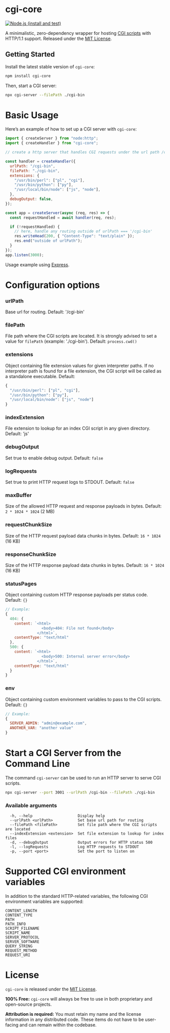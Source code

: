# cgi-core

[![Node.js (install and test)](https://github.com/lfortin/node-cgi-core/actions/workflows/node.js.yml/badge.svg?event=push)](https://github.com/lfortin/node-cgi-core/actions/workflows/node.js.yml)

A minimalistic, zero-dependency wrapper for hosting [CGI scripts](https://github.com/lfortin/node-cgi-core/blob/master/sample-scripts.md) with HTTP/1.1 support. Released under the [MIT License](https://opensource.org/license/mit).

## Getting Started

Install the latest stable version of `cgi-core`:

```bash
npm install cgi-core
```

Then, start a CGI server:

```bash
npx cgi-server --filePath ./cgi-bin
```

# Basic Usage

Here’s an example of how to set up a CGI server with `cgi-core`:

```javascript
import { createServer } from "node:http";
import { createHandler } from "cgi-core";

// create a http server that handles CGI requests under the url path /cgi-bin

const handler = createHandler({
  urlPath: "/cgi-bin",
  filePath: "./cgi-bin",
  extensions: {
    "/usr/bin/perl": ["pl", "cgi"],
    "/usr/bin/python": ["py"],
    "/usr/local/bin/node": ["js", "node"],
  },
  debugOutput: false,
});

const app = createServer(async (req, res) => {
  const requestHandled = await handler(req, res);

  if (!requestHandled) {
    // here, handle any routing outside of urlPath === '/cgi-bin'
    res.writeHead(200, { "Content-Type": "text/plain" });
    res.end("outside of urlPath");
  }
});
app.listen(3000);
```

Usage example using [Express](https://github.com/lfortin/node-cgi-core/blob/master/express.md).

# Configuration options

### urlPath

Base url for routing. Default: '/cgi-bin'

### filePath

File path where the CGI scripts are located. It is strongly advised to set a value for `filePath` (example: './cgi-bin'). Default: `process.cwd()`

### extensions

Object containing file extension values for given interpreter paths. If no interpreter path is found for a file extension, the CGI script will be called as a standalone executable.
Default:

```javascript
{
  "/usr/bin/perl": ["pl", "cgi"],
  "/usr/bin/python": ["py"],
  "/usr/local/bin/node": ["js", "node"]
}
```

### indexExtension

File extension to lookup for an index CGI script in any given directory. Default: 'js'

### debugOutput

Set true to enable debug output. Default: `false`

### logRequests

Set true to print HTTP request logs to STDOUT. Default: `false`

### maxBuffer

Size of the allowed HTTP request and response payloads in bytes. Default: `2 * 1024 * 1024` (2 MB)

### requestChunkSize

Size of the HTTP request payload data chunks in bytes. Default: `16 * 1024` (16 KB)

### responseChunkSize

Size of the HTTP response payload data chunks in bytes. Default: `16 * 1024` (16 KB)

### statusPages

Object containing custom HTTP response payloads per status code. Default: `{}`

```javascript
// Example:
{
  404: {
    content: `<html>
                <body>404: File not found</body>
              </html>`,
    contentType: "text/html"
  },
  500: {
    content: `<html>
                <body>500: Internal server error</body>
              </html>`,
    contentType: "text/html"
  }
}
```

### env

Object containing custom environment variables to pass to the CGI scripts. Default: `{}`

```javascript
// Example:
{
  SERVER_ADMIN: "admin@example.com",
  ANOTHER_VAR: "another value"
}
```

# Start a CGI Server from the Command Line

The command `cgi-server` can be used to run an HTTP server to serve CGI scripts.

```bash
npx cgi-server --port 3001 --urlPath /cgi-bin --filePath ./cgi-bin
```

### Available arguments

```
  -h, --help                    Display help
  --urlPath <urlPath>           Set base url path for routing
  --filePath <filePath>         Set file path where the CGI scripts are located
  --indexExtension <extension>  Set file extension to lookup for index files
  -d, --debugOutput             Output errors for HTTP status 500
  -l, --logRequests             Log HTTP requests to STDOUT
  -p, --port <port>             Set the port to listen on
```

# Supported CGI environment variables

In addition to the standard HTTP-related variables, the following CGI environment variables are supported:

```
CONTENT_LENGTH
CONTENT_TYPE
PATH
PATH_INFO
SCRIPT_FILENAME
SCRIPT_NAME
SERVER_PROTOCOL
SERVER_SOFTWARE
QUERY_STRING
REQUEST_METHOD
REQUEST_URI
```

# License

`cgi-core` is released under the [MIT License](https://github.com/lfortin/node-cgi-core/blob/master/LICENSE).

**100% Free:** `cgi-core` will always be free to use in both proprietary and open-source projects.

**Attribution is required:** You must retain my name and the license information in any distributed code. These items do not have to be user-facing and can remain within the codebase.
